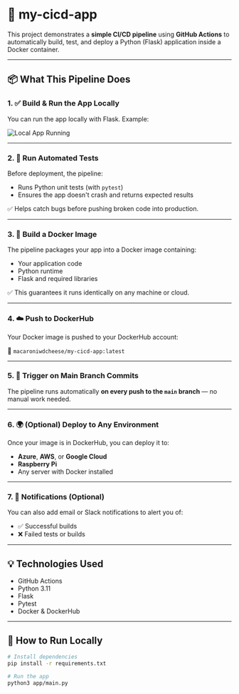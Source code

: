 # 🚀 my-cicd-app

This project demonstrates a **simple CI/CD pipeline** using **GitHub Actions** to automatically build, test, and deploy a Python (Flask) application inside a Docker container.

---

## 📦 What This Pipeline Does

### 1. ✅ Build & Run the App Locally

You can run the app locally with Flask. Example:

![Local App Running](https://github.com/user-attachments/assets/3e0d1008-fba2-4a58-9921-0e32bf32a6da)

---

### 2. 🧪 Run Automated Tests

Before deployment, the pipeline:

- Runs Python unit tests (with `pytest`)
- Ensures the app doesn't crash and returns expected results

✅ Helps catch bugs before pushing broken code into production.

---

### 3. 🐳 Build a Docker Image

The pipeline packages your app into a Docker image containing:

- Your application code
- Python runtime
- Flask and required libraries

✅ This guarantees it runs identically on any machine or cloud.

---

### 4. ☁️ Push to DockerHub

Your Docker image is pushed to your DockerHub account:

🔗 `macaroniwdcheese/my-cicd-app:latest`

---

### 5. 🚀 Trigger on Main Branch Commits

The pipeline runs automatically **on every push to the `main` branch** — no manual work needed.

---

### 6. 🌍 (Optional) Deploy to Any Environment

Once your image is in DockerHub, you can deploy it to:

- **Azure**, **AWS**, or **Google Cloud**
- **Raspberry Pi**
- Any server with Docker installed

---

### 7. 🔔 Notifications (Optional)

You can also add email or Slack notifications to alert you of:

- ✅ Successful builds
- ❌ Failed tests or builds

---

## 💡 Technologies Used

- GitHub Actions
- Python 3.11
- Flask
- Pytest
- Docker & DockerHub

---

## 🧰 How to Run Locally

```bash
# Install dependencies
pip install -r requirements.txt

# Run the app
python3 app/main.py
